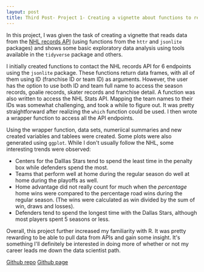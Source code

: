 ```yaml
---
layout: post
title: Third Post- Project 1- Creating a vignette about functions to read and analyze data from the NHL records API
---
```

In this project, I was given the task of creating a vignette that reads data from the [NHL records API](https://gitlab.com/dword4/nhlapi/-/blob/master/records-api.md) 
(using functions from the `httr` and `jsonlite` packages) and shows some basic exploratory data analysis using tools available in the `tidyverse` package and others.

I initially created functions to contact the NHL records API for 6 endpoints using the `jsonlite` package. These functions return data frames, with all of them using
ID (franchise ID or team ID) as arguments. However, the user has the option to use both ID and team full name to access the season records, goalie records, skater records
and franchise detail. A function was also written to access the NHL Stats API. Mapping the team names to their IDs was somewhat challenging, and took a while to figure out.
It was pretty straightforward after realizing the `which` function could be used. I then wrote a wrapper function to access all the API endpoints.

Using the wrapper function, data sets, numeriical summaries and new created variables and tablees were created. Some plots were also generated using `ggplot`. While I don't usually
follow the NHL, some interesting trends were observed: 
* Centers for the Dalllas Stars tend to spend the least time in the penalty box while defenders spend the most. 
* Teams that perform well at home during the regular season do well at home during the playoffs as well. 
* Home advantage did not really count for much when the _percentage_ home wins were compared to the percentage road wins during the regular season. (The wins were calculated
  as win divided by the sum of win, draws and losses).
* Defenders tend to spend the longest time with the Dallas Stars, although most players spent 5 seasons or less.

Overall, this project further increased my familiarity with R. It was pretty rewarding to be able to pull data from APIs and gain some insight. It's something I'll definitely be
interested in doing more of whether or not my career leads me down the data scientist path.

[Github repo](https://github.com/yemoray/ST-558-Project-1)
[Github page](https://yemoray.github.io/ST-558-Project-1/)




